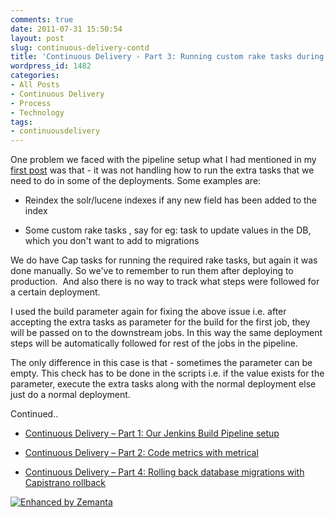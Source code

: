 ```yaml
---
comments: true
date: 2011-07-31 15:50:54
layout: post
slug: continuous-delivery-contd
title: 'Continuous Delivery - Part 3: Running custom rake tasks during deployment'
wordpress_id: 1482
categories:
- All Posts
- Continuous Delivery
- Process
- Technology
tags:
- continuousdelivery
---
```


One problem we faced with the pipeline setup what I had mentioned in my [first post](http://www.multunus.com/2011/07/continuous-delivery-using-jenkins-build-pipeline/) was that - it was not handling how to run the extra tasks that we need to do in some of the deployments. Some examples are:



	
  * Reindex the solr/lucene indexes if any new field has been added to the index

	
  * Some custom rake tasks , say for eg: task to update values in the DB, which you don't want to add to migrations


We do have Cap tasks for running the required rake tasks, but again it was done manually. So we've to remember to run them after deploying to production.  And also there is no way to track what steps were followed for a certain deployment.

I used the build parameter again for fixing the above issue i.e. after accepting the extra tasks as parameter for the build for the first job, they will be passed on to the downstream jobs. In this way the same deployment steps will be automatically followed for rest of the jobs in the pipeline.

The only difference in this case is that - sometimes the parameter can be empty. This check has to be done in the scripts i.e. if the value exists for the parameter, execute the extra tasks along with the normal deployment else just do a normal deployment.

Continued..

	
  * [Continuous Delivery – Part 1: Our Jenkins Build Pipeline setup](http://www.multunus.com/2011/07/continuous-delivery-using-jenkins-build-pipeline/)

	
  * [Continuous Delivery – Part 2: Code metrics with metrical](http://www.multunus.com/2011/07/continuous-delivery-code-metrics-with-metrical/)

	
  * [Continuous Delivery – Part 4: Rolling back database migrations with Capistrano rollback](http://www.multunus.com/2011/08/continuous-delivery-part-3-rolling-back-database-migrations-with-capistrano-rollback/)




[![Enhanced by Zemanta](http://img.zemanta.com/zemified_e.png?x-id=0a6adeff-692b-401b-9726-093189c9c0b1)](http://www.zemanta.com/)
